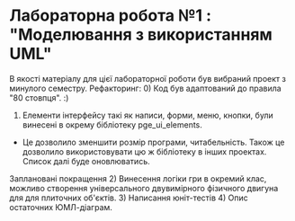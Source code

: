 # Лабораторна робота №1 : "Моделювання з використанням  UML"

В якості матеріалу для цієї лабораторної роботи був вибраний проект з минулого семестру.
Рефакторинг:
0) Код був адаптований до правила "80 стовпця". :)
1) Елементи інтерфейсу такі як написи, форми, меню, кнопки, були винесені в окрему бібліотеку pge_ui_elements.
- Це дозволило зменшити розмір програми, читабельність. Також це дозволило використовувати цю ж бібліотеку в інших проектах.
Список далі буде оновлюватись. 

Заплановані покращення
2) Винесення логіки гри в окремий клас, можливо створення універсального двувимірного фізичного двигуна для для плиточних об'єктів.
3) Написання юніт-тестів
4) Опис остаточних ЮМЛ-діаграм.

 
